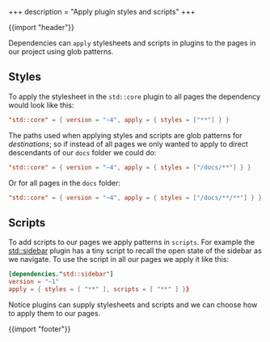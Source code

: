 +++
description = "Apply plugin styles and scripts"
+++

{{import "header"}}

Dependencies can `apply` stylesheets and scripts in plugins to the pages in our project using glob patterns.

## Styles

To apply the stylesheet in the `std::core` plugin to all pages the dependency would look like this:

```toml
"std::core" = { version = "~4", apply = { styles = ["**"] } }
```

The paths used when applying styles and scripts are glob patterns for *destinations*; so if instead of all pages we only wanted to apply to direct descendants of our `docs` folder we could do:

```toml
"std::core" = { version = "~4", apply = { styles = ["/docs/**"] } }
```

Or for all pages in the `docs` folder:

```toml
"std::core" = { version = "~4", apply = { styles = ["/docs/**/**"] } }
```

## Scripts

To add scripts to our pages we apply patterns in `scripts`. For example the [std::sidebar][] plugin has a tiny script to recall the open state of the sidebar as we navigate. To use the script in all our pages we apply it like this:

```toml
[dependencies."std::sidebar"]
version = "~1"
apply = { styles = [ "**" ], scripts = [ "**" ] }}
```

Notice plugins can supply stylesheets and scripts and we can choose how to apply them to our pages.

{{import "footer"}}

[semver]: https://semver.org/
[main.hbs]: https://github.com/uwe-app/plugins/blob/master/std/core/layouts/main.hbs
[std::sidebar]: https://github.com/uwe-app/plugins/blob/master/std/sidebar
